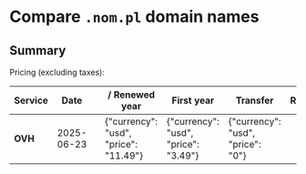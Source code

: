 # Compare `.nom.pl` domain names

## Summary

Pricing (excluding taxes):

| Service | Date |  | / Renewed year | First year | Transfer | Restoration |
|--|--|--|--|--|--|--|
| **OVH** | 2025-06-23 |  | {"currency": "usd", "price": "11.49"} | {"currency": "usd", "price": "3.49"} | {"currency": "usd", "price": "0"} |  |
